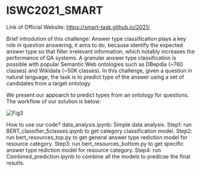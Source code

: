 # ISWC2021_SMART
Link of Official Website:
https://smart-task.github.io/2021/

Brief introdution of this challenge:
Answer type classification plays a key role in question answering, it aims to do, because identify the  expected answer type so that filter irrelevant information, which notably increases the performance of QA systems. A granular answer type classification is possible with popular Semantic Web ontologies such as DBepdia (~760 classes) and Wikidata (~50K classes). In this challenge, given a question in natural language, the task is to predict type of the answer using a set of candidates from a target ontology.

We present our appoarch to predict types from an ontology for questions. The workflow of our solution is below:

![Fig3](https://user-images.githubusercontent.com/72255811/139656510-3377afaa-ab09-41d8-82ff-151a36b050cf.jpg)

How to use our code?
data_analysis.ipynb: Simple data analysis.
Step1: run BERT_classifier_5classes.ipynb to get category classification model.
Step2: run bert_resources_top.py to get general answer type rediction model for resource category.
Step3: run bert_resources_bottom.py to get specific answer type rediction model for resource category.
Step4: run Combined_prediction.ipynb to combine all the models to predicae the final results.
 
